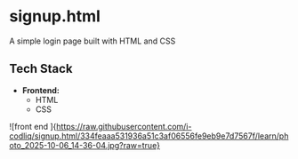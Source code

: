 # signup.html
A simple login page built with HTML and CSS
## Tech Stack

- **Frontend:**
  - HTML  
  - CSS  

![front end ]{https://raw.githubusercontent.com/i-codliq/signup.html/334feaaa531936a51c3af06556fe9eb9e7d7567f/learn/photo_2025-10-06_14-36-04.jpg?raw=true}

